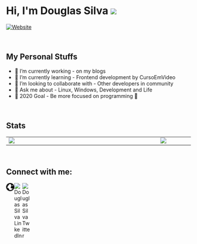 # Hi, I'm Douglas Silva <img src="https://media.giphy.com/media/hvRJCLFzcasrR4ia7z/giphy.gif" width="25px"> &nbsp;

[![Website](https://img.shields.io/badge/GoStack%20student-Rocketseat-%238c3691)](https://app.rocketseat.com.br/me/douglasilvadev)

&nbsp;
## My Personal Stuffs

- 🔭 I’m currently working - on my blogs
- 🌱 I’m currently learning - Frontend development by CursoEmVideo
- 👯 I’m looking to collaborate with - Other developers in community
- 💬 Ask me about - Linux, Windows, Development and Life
- 🥅 2020 Goal - Be more focused on programming 💪

&nbsp;
## Stats

<center>
<table>
  <tr>
      <td><img width="400px" align="left" src="https://github-readme-stats.vercel.app/api/top-langs/?username=douglasilvadev&layout=compact&theme=dark" /></td>
      <td><img width="495px" align="left" src="https://github-readme-stats.vercel.app/api?username=douglasilvadev&count_private=true&include_all_commits=true&theme=radical" />
      </td>      
  </tr>   
</table>
</center>

&nbsp;
## Connect with me:

[<img align="left" alt="Douglas silva Website" width="22px" src="https://raw.githubusercontent.com/iconic/open-iconic/master/svg/globe.svg" />][website]
[<img align="left" alt="Douglas Silva LinkedIn" width="22px" src="https://cdn.jsdelivr.net/npm/simple-icons@v3/icons/linkedin.svg" />][linkedin]
[<img align="left" alt="Douglas Silva Twitter" width="22px" src="https://cdn.jsdelivr.net/npm/simple-icons@v3/icons/twitter.svg" />][twitter]
<br />

[website]: https://about.me/douglasilva
[twitter]: https://twitter.com/douglasilvax
[linkedin]: https://www.linkedin.com/in/douglasilva/
